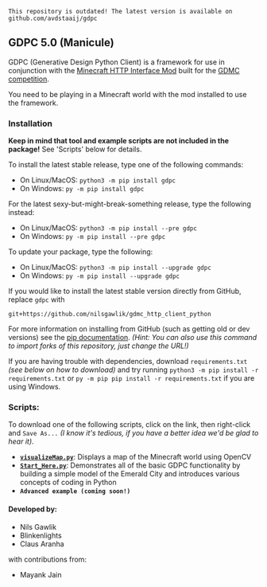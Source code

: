 ```
This repository is outdated! The latest version is available on github.com/avdstaaij/gdpc
```

## GDPC 5.0 (Manicule)

GDPC (Generative Design Python Client) is a framework for use in conjunction with the [Minecraft HTTP Interface Mod](https://github.com/nilsgawlik/gdmc_http_interface) built for the [GDMC competition](https://gendesignmc.engineering.nyu.edu).

You need to be playing in a Minecraft world with the mod installed to use the framework.

### Installation
**Keep in mind that tool and example scripts are not included in the package!** See 'Scripts' below for details.

To install the latest stable release, type one of the following commands:
- On Linux/MacOS: `python3 -m pip install gdpc`
- On Windows: `py -m pip install gdpc`

For the latest sexy-but-might-break-something release, type the following instead:
- On Linux/MacOS: `python3 -m pip install --pre gdpc`
- On Windows: `py -m pip install --pre gdpc`

To update your package, type the following:
- On Linux/MacOS: `python3 -m pip install --upgrade gdpc`
- On Windows: `py -m pip install --upgrade gdpc`

If you would like to install the latest stable version directly from GitHub, replace `gdpc` with

`git+https://github.com/nilsgawlik/gdmc_http_client_python`

For more information on installing from GitHub (such as getting old or dev versions) see the [pip documentation](https://pip.pypa.io/en/stable/topics/vcs-support/).
*(Hint: You can also use this command to import forks of this repository, just change the URL!)*

If you are having trouble with dependencies, download `requirements.txt` *(see below on how to download)* and try running `python3 -m pip install -r requirements.txt` or `py -m pip pip install -r requirements.txt` if you are using Windows.

### Scripts:
To download one of the following scripts, click on the link, then right-click and `Save As...` *(I know it's tedious, if you have a better idea we'd be glad to hear it)*.

- [**`visualizeMap.py`**](https://raw.githubusercontent.com/nilsgawlik/gdmc_http_client_python/master/visualizeMap.py): Displays a map of the Minecraft world using OpenCV
- [**`Start_Here.py`**](https://raw.githubusercontent.com/nilsgawlik/gdmc_http_client_python/master/Start_Here.py): Demonstrates all of the basic GDPC functionality by building a simple model of the Emerald City and introduces various concepts of coding in Python
- **`Advanced example (coming soon!)`**

#### Developed by:
- Nils Gawlik
- Blinkenlights
- Claus Aranha

with contributions from:
- Mayank Jain
